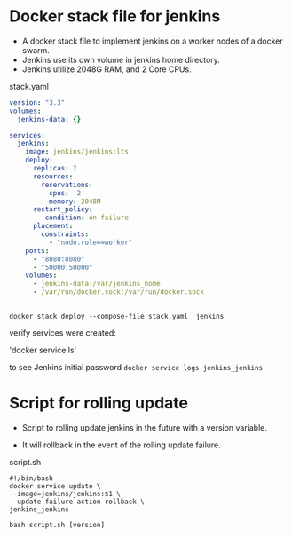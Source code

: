 # Docker stack file for jenkins

* A docker stack file to implement jenkins on a worker nodes of a docker swarm. 
* Jenkins use its own volume in jenkins home directory. 
* Jenkins utilize 2048G RAM, and 2 Core CPUs. 

stack.yaml
```yaml
version: "3.3"
volumes:
  jenkins-data: {}

services: 
  jenkins:
    image: jenkins/jenkins:lts
    deploy:
      replicas: 2
      resources:
        reservations:
          cpus: '2'
          memory: 2048M
      restart_policy:
         condition: on-failure
      placement:
        constraints: 
          - "node.role==worker"
    ports:
      - "8080:8080"
      - "50000:50000"
    volumes:
      - jenkins-data:/var/jenkins_home
      - /var/run/docker.sock:/var/run/docker.sock
     
```
      
`docker stack deploy --compose-file stack.yaml  jenkins`

verify services were created:

'docker service ls'

to see Jenkins initial password
`docker service logs jenkins_jenkins`

# Script for rolling update

* Script to rolling update jenkins in the future with a version variable. 

* It will rollback in the event of the rolling update failure.

script.sh

```
#!/bin/bash
docker service update \
--image=jenkins/jenkins:$1 \
--update-failure-action rollback \
jenkins_jenkins
```

`bash script.sh [version]`
